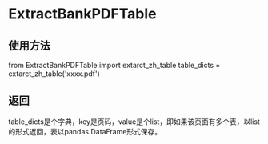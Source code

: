 # ExtractBankPDFTable

## 使用方法

from ExtractBankPDFTable import extarct_zh_table
table_dicts = extarct_zh_table('xxxx.pdf')

## 返回
table_dicts是个字典，key是页码，value是个list，即如果该页面有多个表，以list的形式返回，表以pandas.DataFrame形式保存。
